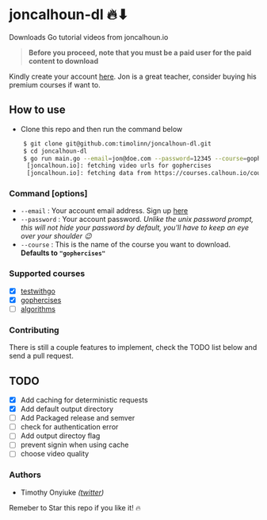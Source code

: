 # joncalhoun-dl 🔥⬇

Downloads Go tutorial videos from joncalhoun.io

> **Before you proceed, note that you must be a paid user for the paid content to download**

Kindly create your account [here](https://courses.calhoun.io/signup?). Jon is a great teacher, consider buying his premium courses if want to.

## How to use

+ Clone this repo and then run the command below

```bash
    $ git clone git@github.com:timolinn/joncalhoun-dl.git
    $ cd joncalhoun-dl
    $ go run main.go --email=jon@doe.com --password=12345 --course=gophercises
     [joncalhoun.io]: fetching video urls for gophercises
     [joncalhoun.io]: fetching data from https://courses.calhoun.io/courses/cor_gophercises...
```

### Command [options]

+ `--email` : Your account email address. Sign up [here](https://courses.calhoun.io/signup?)
+ `--password` : Your account password. _Unlike the unix password prompt, this will not hide your password by default, you'll have to keep an eye over your shoulder 😉_
+ `--course` : This is the name of the course you want to download. **Defaults to `"gophercises"`**

### Supported courses

+ [x] [testwithgo](https://courses.calhoun.io/courses/cor_test)
+ [x] [gophercises](https://courses.calhoun.io/courses/cor_gophercises)
+ [ ] [algorithms](https://courses.calhoun.io/courses/cor_algo)

### Contributing

There is still a couple features to implement, check the TODO list below and send a pull request.

## TODO

+ [x] Add caching for deterministic requests
+ [x] Add default output directory
+ [ ] Add Packaged release and semver
+ [ ] check for authentication error
+ [ ] Add output directoy flag
+ [ ] prevent signin when using cache
+ [ ] choose video quality

### Authors

+ Timothy Onyiuke _([twitter](https://twitter.com/timolinn_))_

Remeber to Star this repo if you like it! 🔥
